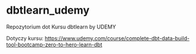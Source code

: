 # dbtlearn_udemy
Repozytorium dot Kursu dbtlearn by UDEMY

Dotyczy kursu: https://www.udemy.com/course/complete-dbt-data-build-tool-bootcamp-zero-to-hero-learn-dbt
